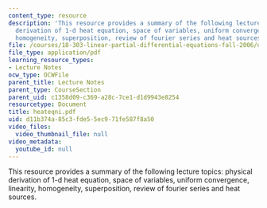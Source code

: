```yaml
---
content_type: resource
description: 'This resource provides a summary of the following lecture topics: physical
  derivation of 1-d heat equation, space of variables, uniform convergence, linearity,
  homogeneity, superposition, review of fourier series and heat sources.'
file: /courses/18-303-linear-partial-differential-equations-fall-2006/d11b374a85c3fde55ec971fe587f8a50_heateqni.pdf
file_type: application/pdf
learning_resource_types:
- Lecture Notes
ocw_type: OCWFile
parent_title: Lecture Notes
parent_type: CourseSection
parent_uid: c1358d09-c369-a28c-7ce1-d1d9943e8254
resourcetype: Document
title: heateqni.pdf
uid: d11b374a-85c3-fde5-5ec9-71fe587f8a50
video_files:
  video_thumbnail_file: null
video_metadata:
  youtube_id: null
---
```

This resource provides a summary of the following lecture topics: physical derivation of 1-d heat equation, space of variables, uniform convergence, linearity, homogeneity, superposition, review of fourier series and heat sources.


